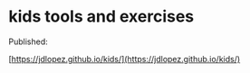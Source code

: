 # kids tools and exercises

Published:

[https://jdlopez.github.io/kids/](https://jdlopez.github.io/kids/)